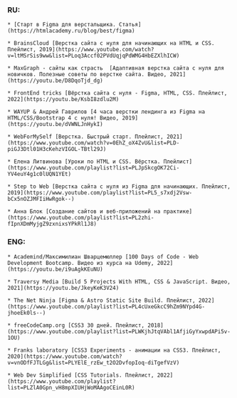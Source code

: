 ### RU:

    * [Старт в Figma для верстальщика. Cтатья](https://htmlacademy.ru/blog/best/figma)

    * BrainsCloud [Верстка сайта с нуля для начинающих на HTML и CSS. Плейлист, 2019](https://www.youtube.com/watch?v=ltMSrSis9ww&list=PLoq3Accf02PVdUqjqPdWMG4HbEZXlhICW)

    * MaxGraph - cайты как страсть  [Адаптивная верстка сайта с нуля для новичков. Полезные советы по верстке сайта. Видео, 2021](https://youtu.be/D8DqoTjd_dg)

    * FrontEnd tricks [Вёрстка сайта с нуля - Figma, HTML, CSS. Плейлист, 2022](https://youtu.be/KsbI8zdlu2M)

    * WAYUP & Андрей Гаврилов [4 часа верстки лендинга из Figma на HTML/CSS/Bootstrap 4 с нуля! Видео, 2019](https://youtu.be/dVWNLJnHykI)

    * WebForMySelf [Верстка. Быстрый старт. Плейлист, 2021](https://www.youtube.com/watch?v=0EhZ_oX4ZvU&list=PLD-piGJ3Dtl01H3cKehzVIGOL-TBtl29J)

    * Елена Литвинова [Уроки по HTML и CSS. Вёрстка. Плейлист](https://www.youtube.com/playlist?list=PLJpSkcgOK72Ci-YV4euY4g1c0lUQN1YEt)

    * Step to Web [Верстка сайта с нуля из Figma для начинающих. Плейлист, 2019](https://www.youtube.com/playlist?list=PL5_s7xdj2Vsw-bCx5nOZJMFIiHwRgok--)

    * Анна Блок [Создание сайтов и веб-приложений на практике](https://www.youtube.com/playlist?list=PL2zhi-fIpnXDmMyjgZ9zxnixsYPkRl1J8)



### ENG:

    * Academind/Максимилиан Шварцемюллер [100 Days of Code - Web Development Bootcamp. Видео из курса на Udemy, 2022](https://youtu.be/i9uAgkKEuNU)

    * Traversy Media [Build 5 Projects With HTML, CSS & JavaScript. Видео, 2021](https://youtu.be/JkeyKeK3V24)

    * The Net Ninja [Figma & Astro Static Site Build. Плейлист, 2022](https://www.youtube.com/playlist?list=PL4cUxeGkcC9hZm9NYpd4G-jhoeEk0ls--)

    * freeCodeCamp.org [CSS3 30 дней. Плейлист, 2018](https://www.youtube.com/playlist?list=PLWKjhJtqVAbl1AfjiGyYxwpdAPi5v-1OU)

    * Franks laboratory [CSS3 Experiments - анимации на CSS3. Плейлист, 2020](https://www.youtube.com/watch?v=vnODfFJTLGg&list=PLYElE_rzEw_t2O2DvfopIoq-diTgefVzV)

    * Web Dev Simplified [CSS Tutorials. Плейлист, 2022](https://www.youtube.com/playlist?list=PLZlA0Gpn_vH8mpXIUHjWoMAAgoCEinL0R)